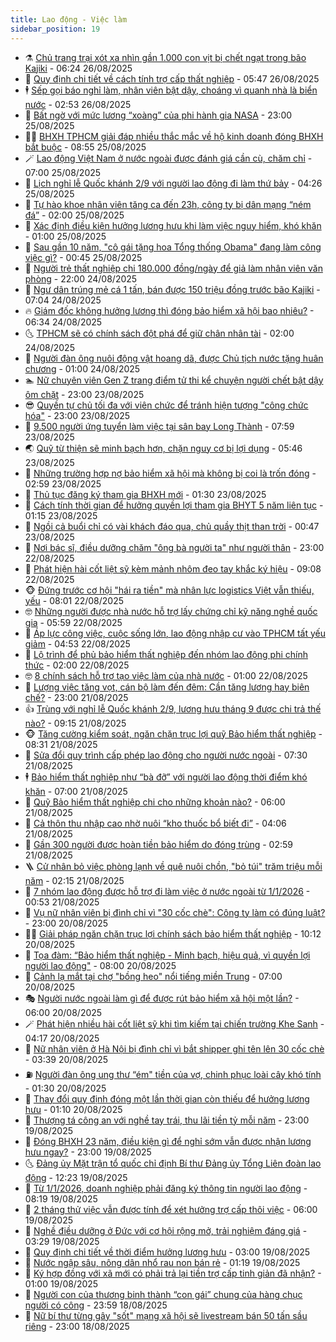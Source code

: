 ```yaml
---
title: Lao động - Việc làm
sidebar_position: 19
---
```


<!-- dantri-lao-dong-viec-lam:START -->
- ⚗️ [Chủ trang trại xót xa nhìn gần 1.000 con vịt bị chết ngạt trong bão Kajiki](https://dantri.com.vn/lao-dong-viec-lam/chu-trang-trai-xot-xa-nhin-gan-1000-con-vit-bi-chet-ngat-trong-bao-kajiki-20250826113043845.htm) - 06:24 26/08/2025
- 🙉 [Quy định chi tiết về cách tính trợ cấp thất nghiệp](https://dantri.com.vn/lao-dong-viec-lam/quy-dinh-chi-tiet-ve-cach-tinh-tro-cap-that-nghiep-20250826095024638.htm) - 05:47 26/08/2025
- 🕴 [Sếp gọi báo nghỉ làm, nhân viên bật dậy, choáng vì quanh nhà là biển nước](https://dantri.com.vn/lao-dong-viec-lam/sep-goi-bao-nghi-lam-nhan-vien-bat-day-choang-vi-quanh-nha-la-bien-nuoc-20250826092653227.htm) - 02:53 26/08/2025
- 🧐 [Bất ngờ với mức lương “xoàng” của phi hành gia NASA](https://dantri.com.vn/lao-dong-viec-lam/bat-ngo-voi-muc-luong-xoang-cua-phi-hanh-gia-nasa-20250825152200481.htm) - 23:00 25/08/2025
- 🧑‍💻 [BHXH TPHCM giải đáp nhiều thắc mắc về hộ kinh doanh đóng BHXH bắt buộc](https://dantri.com.vn/lao-dong-viec-lam/bhxh-tphcm-giai-dap-nhieu-thac-mac-ve-ho-kinh-doanh-dong-bhxh-bat-buoc-20250825005301261.htm) - 08:55 25/08/2025
- 🪄 [Lao động Việt Nam ở nước ngoài được đánh giá cần cù, chăm chỉ](https://dantri.com.vn/lao-dong-viec-lam/lao-dong-viet-nam-o-nuoc-ngoai-duoc-danh-gia-can-cu-cham-chi-20250825111624502.htm) - 07:00 25/08/2025
- 🦣 [Lịch nghỉ lễ Quốc khánh 2/9 với người lao động đi làm thứ bảy](https://dantri.com.vn/lao-dong-viec-lam/lich-nghi-le-quoc-khanh-29-voi-nguoi-lao-dong-di-lam-thu-bay-20250825104104242.htm) - 04:26 25/08/2025
- 🎡 [Tự hào khoe nhân viên tăng ca đến 23h, công ty bị dân mạng “ném đá”](https://dantri.com.vn/lao-dong-viec-lam/tu-hao-khoe-nhan-vien-tang-ca-den-23h-cong-ty-bi-dan-mang-nem-da-20250823114027144.htm) - 02:00 25/08/2025
- 🦍 [Xác định điều kiện hưởng lương hưu khi làm việc nguy hiểm, khó khăn](https://dantri.com.vn/lao-dong-viec-lam/xac-dinh-dieu-kien-huong-luong-huu-khi-lam-viec-nguy-hiem-kho-khan-20250824172217542.htm) - 01:00 25/08/2025
- 🫶 [Sau gần 10 năm, &quot;cô gái tặng hoa Tổng thống Obama&quot; đang làm công việc gì?](https://dantri.com.vn/lao-dong-viec-lam/sau-gan-10-nam-co-gai-tang-hoa-tong-thong-obama-dang-lam-cong-viec-gi-20250824140838571.htm) - 00:45 25/08/2025
- 🥸 [Người trẻ thất nghiệp chi 180.000 đồng/ngày để giả làm nhân viên văn phòng](https://dantri.com.vn/lao-dong-viec-lam/nguoi-tre-that-nghiep-chi-180000-dongngay-de-gia-lam-nhan-vien-van-phong-20250823111509493.htm) - 22:00 24/08/2025
- 🎡 [Ngư dân trúng mẻ cá 1 tấn, bán được 150 triệu đồng trước bão Kajiki](https://dantri.com.vn/lao-dong-viec-lam/ngu-dan-trung-me-ca-1-tan-ban-duoc-150-trieu-dong-truoc-bao-kajiki-20250824134631558.htm) - 07:04 24/08/2025
- 🔥 [Giám đốc không hưởng lương thì đóng bảo hiểm xã hội bao nhiêu?](https://dantri.com.vn/lao-dong-viec-lam/giam-doc-khong-huong-luong-thi-dong-bao-hiem-xa-hoi-bao-nhieu-20250824133101054.htm) - 06:34 24/08/2025
- 🌜 [TPHCM sẽ có chính sách đột phá để giữ chân nhân tài](https://dantri.com.vn/lao-dong-viec-lam/tphcm-se-co-chinh-sach-dot-pha-de-giu-chan-nhan-tai-20250822111726544.htm) - 02:00 24/08/2025
- 🤭 [Người đàn ông nuôi động vật hoang dã, được Chủ tịch nước tặng huân chương](https://dantri.com.vn/lao-dong-viec-lam/nguoi-dan-ong-nuoi-dong-vat-hoang-da-duoc-chu-tich-nuoc-tang-huan-chuong-20250823191333850.htm) - 01:00 24/08/2025
- 🏊 [Nữ chuyên viên Gen Z trang điểm tử thi kể chuyện người chết bật dậy ôm chặt](https://dantri.com.vn/lao-dong-viec-lam/nu-chuyen-vien-gen-z-trang-diem-tu-thi-ke-chuyen-nguoi-chet-bat-day-om-chat-20250822173814563.htm) - 23:00 23/08/2025
- 😎 [Quyền tự chủ tối đa với viên chức để tránh hiện tượng &quot;công chức hóa&quot;](https://dantri.com.vn/noi-vu/quyen-tu-chu-toi-da-voi-vien-chuc-de-tranh-hien-tuong-cong-chuc-hoa-20250822152300029.htm) - 23:00 23/08/2025
- 🤖 [9.500 người ứng tuyển làm việc tại sân bay Long Thành](https://dantri.com.vn/lao-dong-viec-lam/9500-nguoi-ung-tuyen-lam-viec-tai-san-bay-long-thanh-20250823121017857.htm) - 07:59 23/08/2025
- 🌏 [Quỹ từ thiện sẽ minh bạch hơn, chặn nguy cơ bị lợi dụng](https://dantri.com.vn/lao-dong-viec-lam/quy-tu-thien-se-minh-bach-hon-chan-nguy-co-bi-loi-dung-20250823095838773.htm) - 05:46 23/08/2025
- 🦏 [Những trường hợp nợ bảo hiểm xã hội mà không bị coi là trốn đóng](https://dantri.com.vn/lao-dong-viec-lam/nhung-truong-hop-no-bao-hiem-xa-hoi-ma-khong-bi-coi-la-tron-dong-20250821113226344.htm) - 02:59 23/08/2025
- 🤔 [Thủ tục đăng ký tham gia BHXH mới](https://dantri.com.vn/lao-dong-viec-lam/thu-tuc-dang-ky-tham-gia-bhxh-moi-20250820150629336.htm) - 01:30 23/08/2025
- 🌮 [Cách tính thời gian để hưởng quyền lợi tham gia BHYT 5 năm liên tục](https://dantri.com.vn/lao-dong-viec-lam/cach-tinh-thoi-gian-de-huong-quyen-loi-tham-gia-bhyt-5-nam-lien-tuc-20250822143532213.htm) - 01:15 23/08/2025
- 💪 [Ngồi cả buổi chỉ có vài khách đáo qua, chủ quầy thịt than trời](https://dantri.com.vn/lao-dong-viec-lam/ngoi-ca-buoi-chi-co-vai-khach-dao-qua-chu-quay-thit-than-troi-20250822152739311.htm) - 00:47 23/08/2025
- 💪 [Nơi bác sĩ, điều dưỡng chăm &quot;ông bà người ta&quot; như người thân](https://dantri.com.vn/lao-dong-viec-lam/noi-bac-si-dieu-duong-cham-ong-ba-nguoi-ta-nhu-nguoi-than-20250821103835751.htm) - 23:00 22/08/2025
- 🦒 [Phát hiện hài cốt liệt sỹ kèm mảnh nhôm đeo tay khắc ký hiệu](https://dantri.com.vn/lao-dong-viec-lam/phat-hien-hai-cot-liet-sy-kem-manh-nhom-deo-tay-khac-ky-hieu-20250822111604328.htm) - 09:08 22/08/2025
- 🐵 [Đứng trước cơ hội &quot;hái ra tiền&quot; mà nhân lực logistics Việt vẫn thiếu, yếu](https://dantri.com.vn/lao-dong-viec-lam/dung-truoc-co-hoi-hai-ra-tien-ma-nhan-luc-logistics-viet-van-thieu-yeu-20250822110703565.htm) - 08:01 22/08/2025
- 🤓 [Những người được nhà nước hỗ trợ lấy chứng chỉ kỹ năng nghề quốc gia](https://dantri.com.vn/lao-dong-viec-lam/nhung-nguoi-duoc-nha-nuoc-ho-tro-lay-chung-chi-ky-nang-nghe-quoc-gia-20250819110519690.htm) - 05:59 22/08/2025
- 🧐 [Áp lực công việc, cuộc sống lớn, lao động nhập cư vào TPHCM tất yếu giảm](https://dantri.com.vn/lao-dong-viec-lam/ap-luc-cong-viec-cuoc-song-lon-lao-dong-nhap-cu-vao-tphcm-tat-yeu-giam-20250822105018783.htm) - 04:53 22/08/2025
- 💪 [Lộ trình để phủ bảo hiểm thất nghiệp đến nhóm lao động phi chính thức](https://dantri.com.vn/lao-dong-viec-lam/lo-trinh-de-phu-bao-hiem-that-nghiep-den-nhom-lao-dong-phi-chinh-thuc-20250821163620036.htm) - 02:00 22/08/2025
- 🤓 [8 chính sách hỗ trợ tạo việc làm của nhà nước](https://dantri.com.vn/lao-dong-viec-lam/8-chinh-sach-ho-tro-tao-viec-lam-cua-nha-nuoc-20250820131341953.htm) - 01:00 22/08/2025
- 💯 [Lượng việc tăng vọt, cán bộ làm đến đêm: Cần tăng lương hay biên chế?](https://dantri.com.vn/noi-vu/luong-viec-tang-vot-can-bo-lam-den-dem-can-tang-luong-hay-bien-che-20250815124624164.htm) - 23:00 21/08/2025
- 👍 [Trùng với nghỉ lễ Quốc khánh 2/9, lương hưu tháng 9 được chi trả thế nào?](https://dantri.com.vn/lao-dong-viec-lam/trung-voi-nghi-le-quoc-khanh-29-luong-huu-thang-9-duoc-chi-tra-the-nao-20250821155826527.htm) - 09:15 21/08/2025
- 🐵 [Tăng cường kiểm soát, ngăn chặn trục lợi quỹ Bảo hiểm thất nghiệp](https://dantri.com.vn/lao-dong-viec-lam/tang-cuong-kiem-soat-ngan-chan-truc-loi-quy-bao-hiem-that-nghiep-20250825153302170.htm) - 08:31 21/08/2025
- 💂 [Sửa đổi quy trình cấp phép lao động cho người nước ngoài](https://dantri.com.vn/lao-dong-viec-lam/sua-doi-quy-trinh-cap-phep-lao-dong-cho-nguoi-nuoc-ngoai-20250820235006573.htm) - 07:30 21/08/2025
- 🕴 [Bảo hiểm thất nghiệp như “bà đỡ” với người lao động thời điểm khó khăn](https://dantri.com.vn/lao-dong-viec-lam/bao-hiem-that-nghiep-nhu-ba-do-voi-nguoi-lao-dong-thoi-diem-kho-khan-20250820184941313.htm) - 07:00 21/08/2025
- 👀 [Quỹ Bảo hiểm thất nghiệp chi cho những khoản nào?](https://dantri.com.vn/lao-dong-viec-lam/quy-bao-hiem-that-nghiep-chi-cho-nhung-khoan-nao-20250820113938524.htm) - 06:00 21/08/2025
- 🦄 [Cả thôn thu nhập cao nhờ nuôi “kho thuốc bổ biết đi”](https://dantri.com.vn/lao-dong-viec-lam/ca-thon-thu-nhap-cao-nho-nuoi-kho-thuoc-bo-biet-di-20250821092338783.htm) - 04:06 21/08/2025
- 🔭 [Gần 300 người được hoàn tiền bảo hiểm do đóng trùng](https://dantri.com.vn/lao-dong-viec-lam/gan-300-nguoi-duoc-hoan-tien-bao-hiem-do-dong-trung-20250820202030330.htm) - 02:59 21/08/2025
- 🪜 [Cử nhân bỏ việc phòng lạnh về quê nuôi chồn, &quot;bỏ túi&quot; trăm triệu mỗi năm](https://dantri.com.vn/lao-dong-viec-lam/cu-nhan-bo-viec-phong-lanh-ve-que-nuoi-chon-bo-tui-tram-trieu-moi-nam-20250820163814181.htm) - 02:15 21/08/2025
- 🌊 [7 nhóm lao động được hỗ trợ đi làm việc ở nước ngoài từ 1/1/2026](https://dantri.com.vn/lao-dong-viec-lam/7-nhom-lao-dong-duoc-ho-tro-di-lam-viec-o-nuoc-ngoai-tu-112026-20250820121032919.htm) - 00:53 21/08/2025
- 💯 [Vụ nữ nhân viên bị đình chỉ vì &quot;30 cốc chè&quot;: Công ty làm có đúng luật?](https://dantri.com.vn/lao-dong-viec-lam/vu-nu-nhan-vien-bi-dinh-chi-vi-30-coc-che-cong-ty-lam-co-dung-luat-20250820163335103.htm) - 23:00 20/08/2025
- 👨‍🏫 [Giải pháp ngăn chặn trục lợi chính sách bảo hiểm thất nghiệp](https://dantri.com.vn/lao-dong-viec-lam/giai-phap-ngan-chan-truc-loi-chinh-sach-bao-hiem-that-nghiep-20250820151818385.htm) - 10:12 20/08/2025
- 🙉 [Tọa đàm: “Bảo hiểm thất nghiệp - Minh bạch, hiệu quả, vì quyền lợi người lao động&quot;](https://dantri.com.vn/lao-dong-viec-lam/toa-dam-bao-hiem-that-nghiep-minh-bach-hieu-qua-vi-quyen-loi-nguoi-lao-dong-20250824233749889.htm) - 08:00 20/08/2025
- 🦄 [Cảnh lạ mắt tại chợ &quot;bồng heo&quot; nổi tiếng miền Trung](https://dantri.com.vn/lao-dong-viec-lam/canh-la-mat-tai-cho-bong-heo-noi-tieng-mien-trung-20250820092229267.htm) - 07:00 20/08/2025
- 🎭 [Người nước ngoài làm gì để được rút bảo hiểm xã hội một lần?](https://dantri.com.vn/lao-dong-viec-lam/nguoi-nuoc-ngoai-lam-gi-de-duoc-rut-bao-hiem-xa-hoi-mot-lan-20250818095641365.htm) - 06:00 20/08/2025
- 🪄 [Phát hiện nhiều hài cốt liệt sỹ khi tìm kiếm tại chiến trường Khe Sanh](https://dantri.com.vn/lao-dong-viec-lam/phat-hien-nhieu-hai-cot-liet-sy-khi-tim-kiem-tai-chien-truong-khe-sanh-20250820102755019.htm) - 04:17 20/08/2025
- 🌁 [Nữ nhân viên ở Hà Nội bị đình chỉ vì bắt shipper ghi tên lên 30 cốc chè](https://dantri.com.vn/lao-dong-viec-lam/nu-nhan-vien-o-ha-noi-bi-dinh-chi-vi-bat-shipper-ghi-ten-len-30-coc-che-20250820101735284.htm) - 03:39 20/08/2025
- ⛽️ [Người đàn ông ung thư “ém&quot; tiền của vợ, chinh phục loài cây khó tính](https://dantri.com.vn/lao-dong-viec-lam/nguoi-dan-ong-ung-thu-em-tien-cua-vo-chinh-phuc-loai-cay-kho-tinh-20250819154311999.htm) - 01:30 20/08/2025
- 🤩 [Thay đổi quy định đóng một lần thời gian còn thiếu để hưởng lương hưu](https://dantri.com.vn/lao-dong-viec-lam/thay-doi-quy-dinh-dong-mot-lan-thoi-gian-con-thieu-de-huong-luong-huu-20250819121242873.htm) - 01:10 20/08/2025
- 🌝 [Thượng tá công an với nghề tay trái, thu lãi tiền tỷ mỗi năm](https://dantri.com.vn/lao-dong-viec-lam/thuong-ta-cong-an-voi-nghe-tay-trai-thu-lai-tien-ty-moi-nam-20250819154905086.htm) - 23:00 19/08/2025
- 🤗 [Đóng BHXH 23 năm, điều kiện gì để nghỉ sớm vẫn được nhận lương hưu ngay?](https://dantri.com.vn/lao-dong-viec-lam/dong-bhxh-23-nam-dieu-kien-gi-de-nghi-som-van-duoc-nhan-luong-huu-ngay-20250818153126120.htm) - 23:00 19/08/2025
- 🌜 [Đảng ủy Mặt trận tổ quốc chỉ định Bí thư Đảng ủy Tổng Liên đoàn lao động](https://dantri.com.vn/lao-dong-viec-lam/dang-uy-mat-tran-to-quoc-chi-dinh-bi-thu-dang-uy-tong-lien-doan-lao-dong-20250819185352370.htm) - 12:23 19/08/2025
- 👀 [Từ 1/1/2026, doanh nghiệp phải đăng ký thông tin người lao động](https://dantri.com.vn/lao-dong-viec-lam/tu-112026-doanh-nghiep-phai-dang-ky-thong-tin-nguoi-lao-dong-20250819060721433.htm) - 08:19 19/08/2025
- 🫣 [2 tháng thử việc vẫn được tính để xét hưởng trợ cấp thôi việc](https://dantri.com.vn/lao-dong-viec-lam/2-thang-thu-viec-van-duoc-tinh-de-xet-huong-tro-cap-thoi-viec-20250818104136203.htm) - 06:00 19/08/2025
- 🧠 [Nghề điều dưỡng ở Đức với cơ hội rộng mở, trải nghiệm đáng giá](https://dantri.com.vn/lao-dong-viec-lam/nghe-dieu-duong-o-duc-voi-co-hoi-rong-mo-trai-nghiem-dang-gia-20250819091547151.htm) - 03:29 19/08/2025
- 🎊 [Quy định chi tiết về thời điểm hưởng lương hưu](https://dantri.com.vn/lao-dong-viec-lam/quy-dinh-chi-tiet-ve-thoi-diem-huong-luong-huu-20250819053753433.htm) - 03:00 19/08/2025
- 🧰 [Nước ngập sâu, nông dân nhổ rau non bán rẻ](https://dantri.com.vn/lao-dong-viec-lam/nuoc-ngap-sau-nong-dan-nho-rau-non-ban-re-20250818225127980.htm) - 01:19 19/08/2025
- 🐘 [Ký hợp đồng với xã mới có phải trả lại tiền trợ cấp tinh giản đã nhận?](https://dantri.com.vn/lao-dong-viec-lam/ky-hop-dong-voi-xa-moi-co-phai-tra-lai-tien-tro-cap-tinh-gian-da-nhan-20250818111738864.htm) - 01:00 19/08/2025
- 🥳 [Người con của thương binh thành “con gái” chung của hàng chục người có công](https://dantri.com.vn/lao-dong-viec-lam/nguoi-con-cua-thuong-binh-thanh-con-gai-chung-cua-hang-chuc-nguoi-co-cong-20250811185148946.htm) - 23:59 18/08/2025
- 🐎 [Nữ bí thư từng gây &quot;sốt&quot; mạng xã hội sẽ livestream bán 50 tấn sầu riêng](https://dantri.com.vn/lao-dong-viec-lam/nu-bi-thu-tung-gay-sot-mang-xa-hoi-se-livestream-ban-50-tan-sau-rieng-20250818172743158.htm) - 23:00 18/08/2025<!-- dantri-lao-dong-viec-lam:END -->
